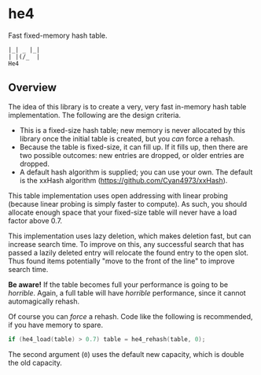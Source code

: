 # he4
Fast fixed-memory hash table.

```
|_| _ |_|
| |(/_  |
He4
```

## Overview

The idea of this library is to create a very, very fast in-memory hash
table implementation. The following are the design criteria.

 * This is a fixed-size hash table; new memory is never allocated by this
   library once the initial table is created, but you *can* force a rehash.
 * Because the table is fixed-size, it can fill up.  If it fills up, then
   there are two possible outcomes: new entries are dropped, or older
   entries are dropped.
 * A default hash algorithm is supplied; you can use your own.  The default
   is the xxHash algorithm (https://github.com/Cyan4973/xxHash).

This table implementation uses open addressing with linear probing (because
linear probing is simply faster to compute).  As such, you should allocate
enough space that your fixed-size table will never have a load factor above
0.7.

This implementation uses lazy deletion, which makes deletion fast, but can
increase search time.  To improve on this, any successful search that has
passed a lazily deleted entry will relocate the found entry to the open
slot.  Thus found items potentially "move to the front of the line" to
improve search time.

**Be aware!**  If the table becomes full your performance is going to be
*horrible*.  Again, a full table will have *horrible* performance, since
it cannot automagically rehash.

Of course you can *force* a rehash.  Code like the following is recommended,
if you have memory to spare.

```c
if (he4_load(table) > 0.7) table = he4_rehash(table, 0);
```

The second argument (`0`) uses the default new capacity, which is double the
old capacity.
